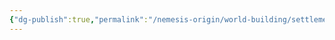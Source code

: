 ```yaml
---
{"dg-publish":true,"permalink":"/nemesis-origin/world-building/settlements/everstead/everstead/"}
---
```


